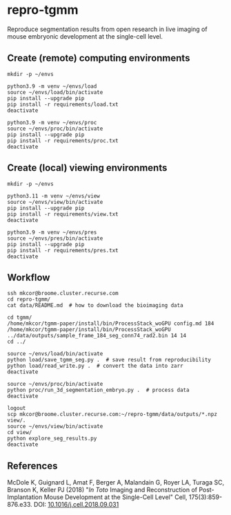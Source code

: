 # repro-tgmm
Reproduce segmentation results from open research in live imaging of mouse embryonic development at the single-cell level.

## Create (remote) computing environments

    mkdir -p ~/envs

    python3.9 -m venv ~/envs/load
    source ~/envs/load/bin/activate
    pip install --upgrade pip
    pip install -r requirements/load.txt
    deactivate

    python3.9 -m venv ~/envs/proc
    source ~/envs/proc/bin/activate
    pip install --upgrade pip
    pip install -r requirements/proc.txt
    deactivate

## Create (local) viewing environments

    mkdir -p ~/envs

    python3.11 -m venv ~/envs/view
    source ~/envs/view/bin/activate
    pip install --upgrade pip
    pip install -r requirements/view.txt
    deactivate

    python3.9 -m venv ~/envs/pres
    source ~/envs/pres/bin/activate
    pip install --upgrade pip
    pip install -r requirements/pres.txt
    deactivate

## Workflow

    ssh mkcor@broome.cluster.recurse.com
    cd repro-tgmm/
    cat data/README.md  # how to download the bioimaging data

    cd tgmm/
    /home/mkcor/tgmm-paper/install/bin/ProcessStack_woGPU config.md 184
    /home/mkcor/tgmm-paper/install/bin/ProcessStack_woGPU ../data/outputs/sample_frame_184_seg_conn74_rad2.bin 14 14
    cd ../

    source ~/envs/load/bin/activate
    python load/save_tgmm_seg.py .  # save result from reproducibility
    python load/read_write.py .  # convert the data into zarr
    deactivate

    source ~/envs/proc/bin/activate
    python proc/run_3d_segmentation_embryo.py .  # process data
    deactivate

    logout
    scp mkcor@broome.cluster.recurse.com:~/repro-tgmm/data/outputs/*.npz view/.
    source ~/envs/view/bin/activate
    cd view/
    python explore_seg_results.py
    deactivate

## References

McDole K, Guignard L, Amat F, Berger A, Malandain G, Royer LA, Turaga SC,
Branson K, Keller PJ (2018) "*In Toto* Imaging and Reconstruction of
Post-Implantation Mouse Development at the Single-Cell Level" Cell,
175(3):859-876.e33.
DOI: [10.1016/j.cell.2018.09.031](http://doi.org/10.1016/j.cell.2018.09.031)
